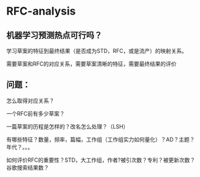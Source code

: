 # RFC-analysis

## 机器学习预测热点可行吗？ 

学习草案的特征到最终结果（是否成为STD，RFC，或是流产）的映射关系。

需要草案和RFC的对应关系，需要草案清晰的特征，需要最终结果的评价

## 问题：

怎么取得对应关系？

一个RFC前有多少草案？

一篇草案的历程是怎样的？改名怎么处理？（LSH）

有哪些特征？数量，频率，篇幅，工作组（工作组实力如何量化）？AD？主题？年代？。。。

如何评价RFC的重要性？STD，大工作组，作者?被引次数？专利？被更新次数？谷歌搜索结果数？
